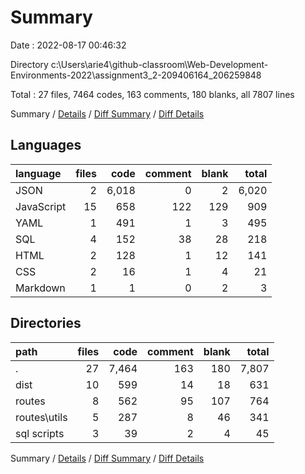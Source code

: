 # Summary

Date : 2022-08-17 00:46:32

Directory c:\\Users\\arie4\\github-classroom\\Web-Development-Environments-2022\\assignment3_2-209406164_206259848

Total : 27 files,  7464 codes, 163 comments, 180 blanks, all 7807 lines

Summary / [Details](details.md) / [Diff Summary](diff.md) / [Diff Details](diff-details.md)

## Languages
| language | files | code | comment | blank | total |
| :--- | ---: | ---: | ---: | ---: | ---: |
| JSON | 2 | 6,018 | 0 | 2 | 6,020 |
| JavaScript | 15 | 658 | 122 | 129 | 909 |
| YAML | 1 | 491 | 1 | 3 | 495 |
| SQL | 4 | 152 | 38 | 28 | 218 |
| HTML | 2 | 128 | 1 | 12 | 141 |
| CSS | 2 | 16 | 1 | 4 | 21 |
| Markdown | 1 | 1 | 0 | 2 | 3 |

## Directories
| path | files | code | comment | blank | total |
| :--- | ---: | ---: | ---: | ---: | ---: |
| . | 27 | 7,464 | 163 | 180 | 7,807 |
| dist | 10 | 599 | 14 | 18 | 631 |
| routes | 8 | 562 | 95 | 107 | 764 |
| routes\\utils | 5 | 287 | 8 | 46 | 341 |
| sql scripts | 3 | 39 | 2 | 4 | 45 |

Summary / [Details](details.md) / [Diff Summary](diff.md) / [Diff Details](diff-details.md)
